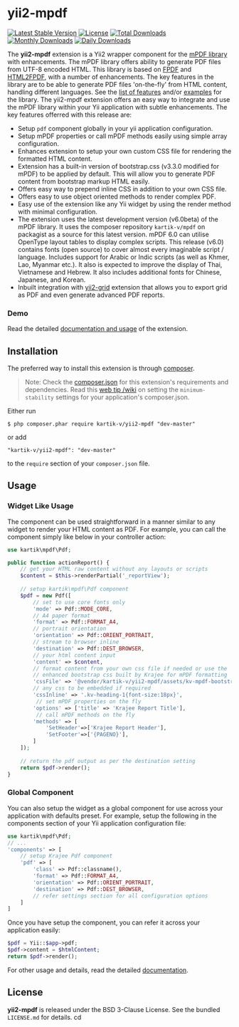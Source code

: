yii2-mpdf
=============

[![Latest Stable Version](https://poser.pugx.org/kartik-v/yii2-mpdf/v/stable.svg)](https://packagist.org/packages/kartik-v/yii2-mpdf)
[![License](https://poser.pugx.org/kartik-v/yii2-mpdf/license.svg)](https://packagist.org/packages/kartik-v/yii2-mpdf)
[![Total Downloads](https://poser.pugx.org/kartik-v/yii2-mpdf/downloads.svg)](https://packagist.org/packages/kartik-v/yii2-mpdf)
[![Monthly Downloads](https://poser.pugx.org/kartik-v/yii2-mpdf/d/monthly.png)](https://packagist.org/packages/kartik-v/yii2-mpdf)
[![Daily Downloads](https://poser.pugx.org/kartik-v/yii2-mpdf/d/daily.png)](https://packagist.org/packages/kartik-v/yii2-mpdf)

The **yii2-mpdf** extension is a Yii2 wrapper component for the [mPDF library](http://www.mpdf1.com/) with enhancements. The mPDF library offers ability to generate PDF files from UTF-8 encoded HTML. This library is based on [FPDF](http://www.fpdf.org/) and [HTML2FPDF](http://html2fpdf.sourceforge.net/), with a number of enhancements. The key features in the library are to be able to generate PDF files 'on-the-fly' from HTML content, handling different languages. See the [list of features](http://mpdf.bpm1.com/index.php?page=Features) and/or [examples](http://www.mpdf1.com/mpdf/index.php?page=Examples) for the library. The yii2-mpdf extension offers an easy way to integrate and use the mPDF library within your Yii application with subtle enhancements. The key features offerred with this release are:

- Setup `pdf` component globally in your yii application configuration.
- Setup mPDF properties or call mPDF methods easily using simple array configuration.
- Enhances extension to setup your own custom CSS file for rendering the formatted HTML content.
- Extension has a built-in version of bootstrap.css (v3.3.0 modified for mPDF) to be applied by default. This will allow you to generate PDF content from bootstrap markup HTML easily.
- Offers easy way to prepend inline CSS in addition to your own CSS file.
- Offers easy to use object oriented methods to render complex PDF.
- Easy use of the extension like any Yii widget by using the render method with minimal configuration.
- The extension uses the latest development version (v6.0beta) of the mPDF library. It uses the composer repository `kartik-v/mpdf` on packagist as a source for this latest version. mPDF 6.0 can utilise OpenType layout tables to display complex scripts. This release (v6.0) contains fonts (open source) to cover almost every imaginable script / language. Includes support for Arabic or Indic scripts (as well as Khmer, Lao, Myanmar etc.). It also is expected to improve the display of Thai, Vietnamese and Hebrew. It also includes additional fonts for Chinese, Japanese, and Korean.
- Inbuilt integration with [yii2-grid](http://demos.krajee.com/grid) extension that allows you to export grid as PDF and even generate advanced PDF reports.

### Demo
Read the detailed [documentation and usage](http://demos.krajee.com/mpdf) of the extension.

## Installation

The preferred way to install this extension is through [composer](http://getcomposer.org/download/).

> Note: Check the [composer.json](https://github.com/kartik-v/yii2-mpdf/blob/master/composer.json) for this extension's requirements and dependencies. 
Read this [web tip /wiki](http://webtips.krajee.com/setting-composer-minimum-stability-application/) on setting the `minimum-stability` settings for your application's composer.json.


Either run

```
$ php composer.phar require kartik-v/yii2-mpdf "dev-master"
```

or add

```
"kartik-v/yii2-mpdf": "dev-master"
```

to the ```require``` section of your `composer.json` file.

## Usage

### Widget Like Usage
The component can be used straightforward in a manner similar to any widget to render your HTML content as PDF. For example, you 
can call the component simply like below in your controller action:

```php
use kartik\mpdf\Pdf;

public function actionReport() {
    // get your HTML raw content without any layouts or scripts
    $content = $this->renderPartial('_reportView');
    
    // setup kartik\mpdf\Pdf component
    $pdf = new Pdf([
        // set to use core fonts only
        'mode' => Pdf::MODE_CORE, 
        // A4 paper format
        'format' => Pdf::FORMAT_A4, 
        // portrait orientation
        'orientation' => Pdf::ORIENT_PORTRAIT, 
        // stream to browser inline
        'destination' => Pdf::DEST_BROWSER, 
        // your html content input
        'content' => $content,  
        // format content from your own css file if needed or use the
        // enhanced bootstrap css built by Krajee for mPDF formatting 
        'cssFile' => '@vendor/kartik-v/yii2-mpdf/assets/kv-mpdf-bootstrap.min.css',
        // any css to be embedded if required
        'cssInline' => '.kv-heading-1{font-size:18px}', 
         // set mPDF properties on the fly
        'options' => ['title' => 'Krajee Report Title'],
         // call mPDF methods on the fly
        'methods' => [ 
            'SetHeader'=>['Krajee Report Header'], 
            'SetFooter'=>['{PAGENO}'],
        ]
    ]);
    
    // return the pdf output as per the destination setting
    return $pdf->render(); 
}
```

### Global Component

You can also setup the widget as a global component for use across your application with defaults preset. For example, setup the following in 
the components section of your Yii application configuration file:

```php
use kartik\mpdf\Pdf;
// ...
'components' => [
    // setup Krajee Pdf component
    'pdf' => [
        'class' => Pdf::classname(),
        'format' => Pdf::FORMAT_A4,
        'orientation' => Pdf::ORIENT_PORTRAIT,
        'destination' => Pdf::DEST_BROWSER,
        // refer settings section for all configuration options
    ]
]
```

Once you have setup the component, you can refer it across your application easily:

```php
$pdf = Yii::$app->pdf;
$pdf->content = $htmlContent;
return $pdf->render();
```

For other usage and details, read the detailed [documentation](http://demos.krajee.com/mpdf).

## License

**yii2-mpdf** is released under the BSD 3-Clause License. See the bundled `LICENSE.md` for details.
cd